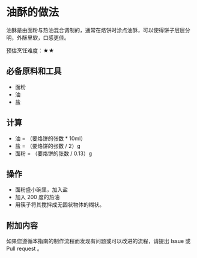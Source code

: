# 油酥的做法

油酥是由面粉与热油混合调制的，通常在烙饼时涂点油酥，可以使得饼子层层分明，外酥里软，口感更佳。

预估烹饪难度：★★

## 必备原料和工具

- 面粉
- 油
- 盐

## 计算

- 油 = （要烙饼的张数 * 10ml）
- 盐 = （要烙饼的张数 / 2）g
- 面粉 = （要烙饼的张数 / 0.13）g

## 操作

- 面粉盛小碗里，加入盐
- 加入 200 度的热油
- 用筷子将其搅拌成无固状物体的糊状。

## 附加内容

如果您遵循本指南的制作流程而发现有问题或可以改进的流程，请提出 Issue 或 Pull request 。
